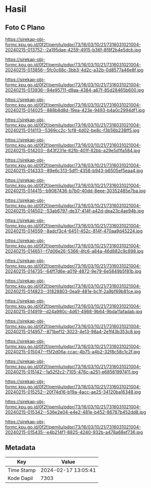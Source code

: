 # Hasil

## Foto C Plano

https://sirekap-obj-formc.kpu.go.id/0f2f/pemilu/pdpr/73/16/03/10/21/7316031021004-20240215-013752--2a195dae-4259-4915-b36f-8f8f2b4e5dcb.jpg

https://sirekap-obj-formc.kpu.go.id/0f2f/pemilu/pdpr/73/16/03/10/21/7316031021004-20240215-013856--5fc0c68c-3bb3-4d2c-a32b-0d8577a46e8f.jpg

https://sirekap-obj-formc.kpu.go.id/0f2f/pemilu/pdpr/73/16/03/10/21/7316031021004-20240215-013936--94e95711-d9aa-4384-a67f-85d28465b600.jpg

https://sirekap-obj-formc.kpu.go.id/0f2f/pemilu/pdpr/73/16/03/10/21/7316031021004-20240215-014025--888b8d8d-19ea-423e-9493-b4a0c2994df1.jpg

https://sirekap-obj-formc.kpu.go.id/0f2f/pemilu/pdpr/73/16/03/10/21/7316031021004-20240215-014113--5369cc2c-1cf8-4d02-be8c-f3b56b238ff5.jpg

https://sirekap-obj-formc.kpu.go.id/0f2f/pemilu/pdpr/73/16/03/10/21/7316031021004-20240215-014203--843f231e-62fb-401f-82bb-a29e5d1fa584.jpg

https://sirekap-obj-formc.kpu.go.id/0f2f/pemilu/pdpr/73/16/03/10/21/7316031021004-20240215-014333--89e6c313-5df1-4358-b943-b6505ef5eaa4.jpg

https://sirekap-obj-formc.kpu.go.id/0f2f/pemilu/pdpr/73/16/03/10/21/7316031021004-20240215-014415--b9087436-b7b0-40dd-8eee-30352485e7ba.jpg

https://sirekap-obj-formc.kpu.go.id/0f2f/pemilu/pdpr/73/16/03/10/21/7316031021004-20240215-014502--53ab6797-de37-414f-a42d-dea23c4ae94b.jpg

https://sirekap-obj-formc.kpu.go.id/0f2f/pemilu/pdpr/73/16/03/10/21/7316031021004-20240215-014559--8adcf3c4-6451-452c-814f-470aa9d45224.jpg

https://sirekap-obj-formc.kpu.go.id/0f2f/pemilu/pdpr/73/16/03/10/21/7316031021004-20240215-014651--f7d06e26-5366-4fc6-a84a-46d882c9c898.jpg

https://sirekap-obj-formc.kpu.go.id/0f2f/pemilu/pdpr/73/16/03/10/21/7316031021004-20240215-014735--64ff7d6e-a019-4872-9e79-6e5849b5f81b.jpg

https://sirekap-obj-formc.kpu.go.id/0f2f/pemilu/pdpr/73/16/03/10/21/7316031021004-20240215-014823--31828803-0ea9-481e-bc1f-2a9bf69b81ce.jpg

https://sirekap-obj-formc.kpu.go.id/0f2f/pemilu/pdpr/73/16/03/10/21/7316031021004-20240215-014919--d24a980c-4d61-4988-9b64-9bda11afadab.jpg

https://sirekap-obj-formc.kpu.go.id/0f2f/pemilu/pdpr/73/16/03/10/21/7316031021004-20240215-014957--871bef12-3023-4e13-98a4-2e1f43b353c8.jpg

https://sirekap-obj-formc.kpu.go.id/0f2f/pemilu/pdpr/73/16/03/10/21/7316031021004-20240215-015047--f5f2d06a-ccac-4b75-a4b2-32f8c58c1c2f.jpg

https://sirekap-obj-formc.kpu.go.id/0f2f/pemilu/pdpr/73/16/03/10/21/7316031021004-20240215-015142--1a52f2c2-7105-476c-a251-e68561997411.jpg

https://sirekap-obj-formc.kpu.go.id/0f2f/pemilu/pdpr/73/16/03/10/21/7316031021004-20240215-015252--20f74d16-b19a-4acc-ae25-34120ba16348.jpg

https://sirekap-obj-formc.kpu.go.id/0f2f/pemilu/pdpr/73/16/03/10/21/7316031021004-20240215-015342--536e2e04-e4e2-481e-b452-86787b452dd8.jpg

https://sirekap-obj-formc.kpu.go.id/0f2f/pemilu/pdpr/73/16/03/10/21/7316031021004-20240215-015435--e4b214f1-8825-4240-932b-a478a68ef736.jpg


## Metadata

| Key        | Value               |
| ---------- | ------------------- |
| Time Stamp | 2024-02-17 13:05:41 |
| Kode Dapil | 7303                |



